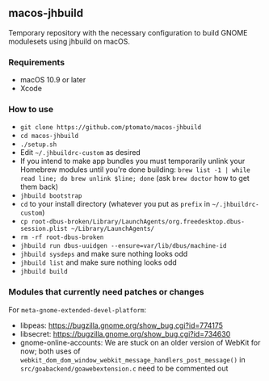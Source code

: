 ## macos-jhbuild ##

Temporary repository with the necessary configuration to build GNOME modulesets using jhbuild on macOS.

### Requirements ###
- macOS 10.9 or later
- Xcode

### How to use ###
- `git clone https://github.com/ptomato/macos-jhbuild`
- `cd macos-jhbuild`
- `./setup.sh`
- Edit `~/.jhbuildrc-custom` as desired
- If you intend to make app bundles you must temporarily unlink your Homebrew modules until you're done building: `brew list -1 | while read line; do brew unlink $line; done` (ask `brew doctor` how to get them back)
- `jhbuild bootstrap`
- `cd` to your install directory (whatever you put as `prefix` in `~/.jhbuildrc-custom`)
- `cp root-dbus-broken/Library/LaunchAgents/org.freedesktop.dbus-session.plist ~/Library/LaunchAgents/`
- `rm -rf root-dbus-broken`
- `jhbuild run dbus-uuidgen --ensure=var/lib/dbus/machine-id`
- `jhbuild sysdeps` and make sure nothing looks odd
- `jhbuild list` and make sure nothing looks odd
- `jhbuild build`

### Modules that currently need patches or changes ###
For `meta-gnome-extended-devel-platform`:
- libpeas: https://bugzilla.gnome.org/show_bug.cgi?id=774175
- libsecret: https://bugzilla.gnome.org/show_bug.cgi?id=734630
- gnome-online-accounts: We are stuck on an older version of WebKit for now; both uses of `webkit_dom_dom_window_webkit_message_handlers_post_message()` in `src/goabackend/goawebextension.c` need to be commented out
